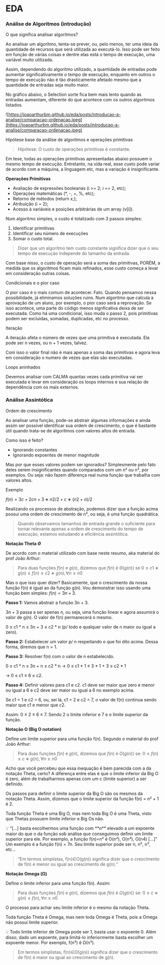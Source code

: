 # EDA

### Análise de Algoritmos (introdução)

O que significa analisar algoritmos?

Ao analisar um algoritmo, tenta-se prever, ou, pelo menos, ter uma ideia da quantidade de recursos que será utilizada ao executá-lo. Isso pode ser feito em função de várias coisas e dentre elas está o tempo de execução, uma variável muito utilizada.

Assim, dependendo do algoritmo utilizado, a quantidade de entradas pode aumentar significativamente o tempo de execução, enquanto em outros o tempo de execução não é tão drasticamente afetado mesmo que a quantidade de entradas seja muito maior. 

No gráfico abaixo, o Selection sorte fica bem mais lento quando as entradas aumentam, diferente do que acontece com os outros algoritmos listados.

![https://joaoarthurbm.github.io/eda/posts/introducao-a-analise/comparacao-ordenacao.jpeg](https://joaoarthurbm.github.io/eda/posts/introducao-a-analise/comparacao-ordenacao.jpeg)

Hipótese base da análise de algoritmos e operações primitivas

> Hipótese: O custo de operações primitivas é constante.
> 

Em tese, todas as operações primitivas apresentadas abaixo possuem o mesmo tempo de execução. Entretanto, na vida real, esse custo pode variar de acordo com a máquina, a linguagem etc, mas a variação é insignificante.

**Operações Primitivas**

- Avaliação de expressões booleanas (i >= 2; i == 2, etc);
- Operações matemáticas (*, -, +, %, etc);
- Retorno de métodos (return x;);
- Atribuição (i = 2);
- Acesso à variáveis e posições arbitrárias de um array (v[i]).

Num algoritmo simples, o custo é totalizado com 3 passos simples:

1. Identificar primitivas 
2. Identificar seu número de execuções                               
3. Somar o custo total.

> Dizer que um algoritmo tem custo constante significa dizer que o seu tempo de execução independe do tamanho da entrada.
> 

Com base nisso, o custo de operação será a soma das primitivas, PORÉM, a medida que os algoritmos ficam mais refinados, esse custo começa a levar em consideração outras coisas.

Condicionais e o pior caso 

O pior caso é o mais comum de acontecer. Fato. Quando pensamos nessa possibilidade, já eliminamos soluções ruins. Num algoritmo que calcula a aprovação de um aluno, por exemplo, o pior caso será a reprovação. Se isso acontece, uma parte do código menos signficativa deixa de ser executada. Como há uma condicional, isso muda o passo 2, pois primitivas podem ser excluidas, somadas, duplicadas, etc no processo.

Iteração

A iteração afeta o número de vezes que uma primitiva é executada. Ela pode ser n vezes, ou n + 1 vezes, talvez.

Com isso o valor final não é mais apenas a soma das primitivas e agora leva em consideração o numero de vezes que elas são executadas.

Loops aninhados

Devemos analisar com CALMA quantas vezes cada primitiva vai ser executada e levar em consideração os loops internos e sua relação de dependência com os mais externos.

### Análise Assintótica

Ordem de crescimento

Ao analisar uma função, pode-se abstrair algumas informações e ainda assim ser possível identificar sua ordem de crescimento, o que é bastante útil quando trata-se de algoritmos com valores altos de entrada. 

Como isso é feito?

- Ignorando constantes
- Ignorando expoentes de menor magnitude

Mas por que esses valores podem ser ignorados? Simplesmente pelo fato deles serem insignificantes quando comparados com um n² ou n³, por exemplos. Ou seja: não fazem diferença real numa função que trabalha com valores altos.

Exemplo

$f(n)=3c + 2c n+3∗n2/2+c∗(n2+n)/2$

Realizando os processos de abstração, podemos dizer que a função acima possui uma ordem de crescimento de n², ou seja, é uma função quadrática.

> Quando observamos tamanhos de entrada grande o suficiente para tornar relevante apenas a ordem de crescimento do tempo de execução, estamos estudando a eficiência assintótica.
> 

**Notação Theta  $Θ$**

De acordo com o material utilizado com base neste resumo, aka material do prof João Arthur: 

> Para duas funções $f(n$) e $g(n)$, dizemos que $f(n)$ é $Θ(g(n))$ se $0≤c1∗g(n)≤f(n)≤c2∗g(n),∀n≥n0$
> 

Mas o que isso quer dizer? Basicamente, que o crescimento da nossa função f(n) é igual ao da função g(n). Vou demonstrar isso usando uma função bem simples: $f(n) = 3n + 3.$

**Passo 1:** Vamos abstrair a função 3n + 3.

3n + 3 passa a ser apenas n, ou seja, uma função linear e agora assumirá o valor de g(n). O valor de f(n) permanecerá o mesmo.

0 ≤ c1 * n ≤ 3n + 3 ≤ c2 * n (p/ todo e qualquer valor de n maior ou igual a zero).

**Passo 2:** Estabelecer um valor p/ n respeitando o que foi dito acima. Dessa forma, diremos que n = 1.

**Passo 3:** Resolver f(n) com o valor de n estabelecido.

0 ≤ c1 * n ≤ 3n + n ≤ c2 * n  $→$ 0 ≤ c1 * 1 ≤ 3 * 1 + 3  ≤ c2 * 1

$→$ 0 ≤ c1 ≤ 6 ≤ c2. 

**Passo 4:** Definir valores para c1 e c2. c1 deve ser maior que zero e menor ou igual a 6 e c2 deve ser maior ou igual a 6 no exemplo acima.

Se c1 = 1 e c2 = 6, ou, sei lá, c1 = 2 e c2 = 7, o valor de f(n) continua sendo maior que c1 e menor que c2.

Assim: 0 ≤ 2 ≤ 6 ≤ 7. Sendo 2 o limite inferior e 7 e o limite superior da função.

**Notação O (Big O notation)**

Define um limite superior para uma função f(n). Segundo o material do prof João Arthur:

> Para duas funções $f(n)$ e $g(n)$, dizemos que $f(n)$ é $O(g(n))$ se: $0≤f(n)≤c∗g(n),∀n≥n0$
> 

Acho que você percebeu que essa inequação é bem parecida com a da notação Theta, certo? A diferença entre elas é que o limite inferior da Big O é zero, além de trabalharmos apenas com um c (limite superior) a ser definido.

Os passos para definir o limite superior da Big O são os mesmos da notação Theta. Assim, dizemos que o limite superior da função f(n) = n² + 1 é 2.

Toda função Theta é uma Big O, mas nem toda Big O é uma Theta, visto que Thetas possuem limite inferior e Big Os não.

<aside>
💡 “[...] basta escolhermos uma função com **n** elevado a um expoente maior do que o da função sob análise que conseguimos definir um limite superior para ele. Por exemplo, a função f(n)=n² é O(n²), O(n³), O(n4) […]”  Um exemplo é a função f(n) = 7n. Seu limite superior pode ser n, n², n³, etc…

</aside>

> “Em termos simplistas, f(n)∈O(g(n)) significa dizer que o crescimento de f(n) é menor ou igual ao crescimento de g(n).”
> 

**Notação Omega (Ω)**

Define o limite inferior para uma função f(n). Assim:

> Para duas funções $f(n)$ e $g(n)$, dizemos que $f(n)$ é $Ω(g(n))$ se: $0≤c∗g(n)≤f(n),∀n≥n0$
> 

O processo para achar seu limite inferior é o mesmo da notação Theta. 

Toda função Theta é Omega, mas nem toda Omega é Theta, pois a Omega não possui limite superior.

<aside>
💡 Todo limite inferior de Omega pode ser 1, basta usar o expoente 0. Além disso, dado um expoente, para limitá-lo inferiormente basta escolher um expoente menor. Por exemplo, f(n³) é Ω(n²).

</aside>

> Em termos simplistas, f(n)∈Ω(g(n)) significa dizer que o crescimento de f(n) é maior ou igual ao crescimento de g(n).
>